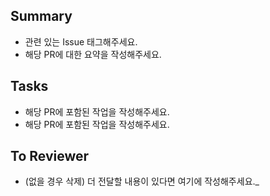 ## Summary

- 관련 있는 Issue 태그해주세요.
- 해당 PR에 대한 요약을 작성해주세요.

## Tasks

- 해당 PR에 포함된 작업을 작성해주세요.
- 해당 PR에 포함된 작업을 작성해주세요.

## To Reviewer

- (없을 경우 삭제) 더 전달할 내용이 있다면 여기에 작성해주세요._